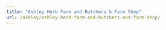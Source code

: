 ```yaml
---
title: "Ashley Herb Farm and Butchers & Farm Shop"
url: /ashley/ashley-herb-farm-and-butchers-and-farm-shop/
---
```

